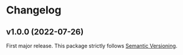 
# Changelog

## v1.0.0 (2022-07-26)

First major release. This package strictly follows [Semantic Versioning](https://semver.org).
